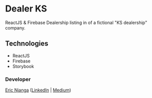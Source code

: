 
# Dealer KS
ReactJS &amp; Firebase Dealership listing in of a fictional "KS dealership" company.

## Technologies
- ReactJS
- Firebase
- Storybook


### Developer
[Eric Njanga](http://ericnjanga.com) ([LinkedIn](https://www.linkedin.com/in/ericanjanga/) | [Medium](https://medium.com/@eric.njanga))
